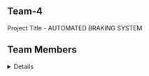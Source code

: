 ## Team-4
Project Title - AUTOMATED BRAKING SYSTEM

## Team Members
<details>

Semester : 3rd Sem B.tech CSE
Section - S2

Member 1. Bhagwat Poorva Milind
   
221CS212

bhagwatpoorvamilind.221cs212@nitk.edu.in 

8275391841 
 
Member 2. Preetha Sarkar
   
221CS236 

preethasarkar.221cs236@nitk.edu.in 

6292253051 
 
Member 3. Reema Murthy
   
221CS240 

reemamurthy.221cs240@nitk.edu.in 

## Abstract
<details>
An automatic emergency braking system is a safety feature installed in vehicles to mitigate collisions and prevent accidents. Clock pulse from sensor output is generated.
A tracking type ADC is used to convert the analogue output of the proximity sensor to a digital output.
4-bit up down counter is made using 4 JK Flip-Flops. The digital output of the ADC is used as input to the 4-bit counter to either count up or down to represent the changing speed of the vehicle.
The counter is updated based on the changing outputs of the ADC.
The logic for the braking system is implemented when the proximity sensor detects an obstacle.
</details>

## Working of the project
<details>
The proximity sensor detects how far an obstacle by giving an analog output in the voltage range 0-5V. 5V corresponds to obstacle being very near to our vehicle.
An ADC converter is integrated into the circuit which takes the analogue output of the proximity sensor and converts it to a digital signal.
Inside the ADC converter the following circuits are present:
1.Comparator
2.An up-down counter
3.A DAC 
4.S-R Latch
The S-R Latch of the ADC gives the final digital output.
This digital output is stored in memory by another SR Latch, which is connected to a counter.
The counter is used to calculate and modify the speed of the vehicle based on the output shown by the SR Latch. For example: If the proximity sensor gives an output of 5V, the ADC converts it to a binary number and the SR Latch stores this number. If the next output given by the proximity sensor is 4V the SR Latch uses the stored binary number and decides if speed should be increased or decreased.

![DDS_working](https://github.com/Poorvab2525/Team-4/assets/127173860/6cde200b-8a8d-4a91-8d7a-167e78903be5)
</details>

## Functional Table
<details>
![image](https://github.com/Poorvab2525/Team-4/assets/127173860/7313f088-2e32-4212-a327-9c81f49b03e6)
</details>

## Logisim Circuit Diagram

![DDS_main](https://github.com/Poorvab2525/Team-4/assets/127173860/46612fbf-a397-4e9e-a4c6-e76a43113a73)

## Verilog Code






